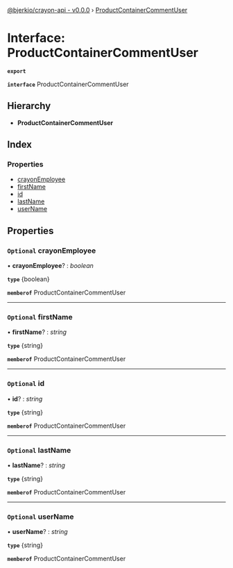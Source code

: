 [@bjerkio/crayon-api - v0.0.0](../README.md) › [ProductContainerCommentUser](productcontainercommentuser.md)

# Interface: ProductContainerCommentUser

**`export`** 

**`interface`** ProductContainerCommentUser

## Hierarchy

* **ProductContainerCommentUser**

## Index

### Properties

* [crayonEmployee](productcontainercommentuser.md#optional-crayonemployee)
* [firstName](productcontainercommentuser.md#optional-firstname)
* [id](productcontainercommentuser.md#optional-id)
* [lastName](productcontainercommentuser.md#optional-lastname)
* [userName](productcontainercommentuser.md#optional-username)

## Properties

### `Optional` crayonEmployee

• **crayonEmployee**? : *boolean*

**`type`** {boolean}

**`memberof`** ProductContainerCommentUser

___

### `Optional` firstName

• **firstName**? : *string*

**`type`** {string}

**`memberof`** ProductContainerCommentUser

___

### `Optional` id

• **id**? : *string*

**`type`** {string}

**`memberof`** ProductContainerCommentUser

___

### `Optional` lastName

• **lastName**? : *string*

**`type`** {string}

**`memberof`** ProductContainerCommentUser

___

### `Optional` userName

• **userName**? : *string*

**`type`** {string}

**`memberof`** ProductContainerCommentUser
